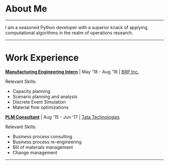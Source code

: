 #   About Me
---
I am a seasoned Python developer with a superior knack of
applying computational algorithms in the realm of operations
research.

---
#   Work Experience

[**Manufacturing Engineering Intern**](content/manufacturing_engineering_intern/manufacturing_engineering_intern.md) \| May '18 - Aug '18 \| [BRP Inc.](https://www.evinrude.com/)

Relevant Skills:
    
- Capacity planning
- Scenario planning and analysis
- Discrete Event Simulation
- Material flow optimizations

[**PLM Consultant**](content/plm_consultant/plm_consultant.md) \| Aug '15 - Jun '17 \| [Tata Technologies](https://www.tatatechnologies.com/in/services/product-lifecycle-management/)

Relevant Skills:
  
-   Business process consulting
-   Business process re-engineering
-   Bill of materials management
-   Change management

---



